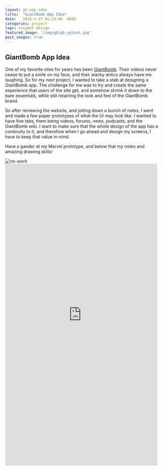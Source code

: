 ```yaml
---
layout: gb-app-idea
title:  "GiantBomb App Idea"
date:   2016-4-27 01:23:49 -0800
categories: project
tags: snippet design
featured_image: "/img/gb/gb_splash.jpg"
post_images: true
---
```

## GiantBomb App Idea

<p class="invision__p">One of my favorite sites for years has been <a href="http://www.giantbomb.com">GiantBomb</a>.  Their videos never cease to put a smile on my face, and their wacky antics always have me laughing.  So for my next project, I wanted to take a stab at designing a GiantBomb app.  The challenge for me was to try and create the same experience that users of the site get, and somehow shrink it down to the bare essentials, while still retaining the look and feel of the GiantBomb brand.</p>
<p class="invision__p">So after reviewing the website, and jotting down a bunch of notes, I went and made a few paper prototypes of what the UI may look like.  I wanted to have five tabs, them being videos, forums, news, podcasts, and the GiantBomb wiki.  I want to make sure that the whole design of the app has a continuity to it, and therefore when I go ahead and design my screens, I have to keep that value in mind.</p>
<p class="invision__p">Have a gander at my Marvel prototype, and below that my notes and amazing drawing skills!</p>

<div class="invision_no-display"><img class="no-work" alt="no-work" title="Invision app only works on desktop" src="/img/overwatch_app/desktop1x.jpg"/></div>
<div class="invision"><iframe src="https://marvelapp.com/gci134?emb=1" width="494" height="976" allowTransparency="true" frameborder="0"></iframe></div>
